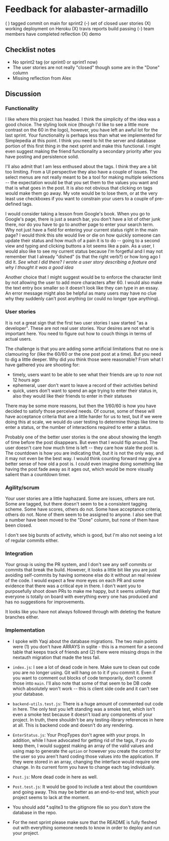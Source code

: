 # Feedback for alabaster-armadillo

( ) tagged commit on main for sprint2
(-) set of closed user stories
(X) working deployment on Heroku
(X) travis reports build passing
(-) team members have completed reflection
(X) demo

## Checklist notes

- No sprint2 tag (or sprint0 or sprint1 now)
- The user stories are not really "closed" though some are in the "Done" column
- Missing reflection from Alex

## Discussion

### Functionality

I like where this project has headed. I think the simplicity of the idea was a good choice. The styling look nice (though I'd like to see a little more contrast on the 60 in the logo), however, you have left an awful lot for the last sprint. Your functionality is perhaps less than what we implemented for Simplepedia at this point. I think you need to hit the server and database portion of this first thing in the next sprint and make this functional. I might even suggest making the friend functionality a secondary priority after you have posting and persistence solid.

I'll also admit that I am less enthused about the tags. I think they are a bit too limiting. From a UI perspective they also have a couple of issues. The select menus are not really meant to be a tool for making multiple selections -- the expectation would be that you set them to the values you want and that is what goes in the post. It is also not obvious that clicking on tags would make them go away. My vote would be to lose them, or at the very least use checkboxes if you want to constrain your users to a couple of pre-defined tags.

I would consider taking a lesson from Google's book. When you go to Google's page, there is just a search bar, you don't have a lot of other junk there, nor do you have to go to another page to enter your search term. Why not just have a field for entering your current status right in the main page? I would think this site would live or die on how quickly someone can update their status and how much of a pain it is to do -- going to a second view and typing and clicking buttons a lot seems like a pain. As a user, I would also like to see my current status because I'm forgetful and I may not remember that I already "dished" (is that the right verb?) or how long ago I did it. _See what I did there? I wrote a user story describing a feature and why I thought it was a good idea_

Another choice that I might suggest would be to enforce the character limit by not allowing the user to add more characters after 60. I would also make the text entry box smaller so it doesn't look like they can type in an essay. An error message might also be helpful as many users may have no clue why they suddenly can't post anything (or could no longer type anything).

### User stories

It is not a great sign that the first two user stories I saw started "as a developer". These are not real user stories. _Your_ desires are not what is important here. You need to figure out how to couch things in terms of actual users.

The challenge is that you are adding some artificial limitations that no one is clamouring for (like the 60/60 or the one post post at a time). But you need to dig a little deeper. Why did _you_ think those were reasonable? From what I have gathered you are shooting for:

- timely, users want to be able to see what their friends are up to _now_ not 12 hours ago
- ephemeral, user don't want to leave a record of their activities behind
- quick, users don't want to spend an age trying to enter their status in, also they would like their friends to enter in their statuses

There may be some more reasons, but then the 1/60/60 is how you have decided to satisfy those perceived needs. Of course, some of these will have acceptance criteria that are a little harder for us to test, but if we were doing this at scale, we would do user testing to determine things like time to enter a status, or the number of interactions required to enter a status.

Probably one of the better user stories is the one about showing the length of time before the post disappears. But even that I would flip around. The user doesn't care how much time is left -- they care how stale the post is. The countdown is how you are indicating that, but it is not the only way, and it may not even be the best way. I would think counting forward may give a better sense of how old a post is. I could even imagine doing something like having the post fade away as it ages out, which would be more visually salient than a countdown timer.

### Agility/scrum

Your user stories are a little haphazard. Some are issues, others are not. Some are tagged, but there doesn't seem to be a consistent tagging scheme. Some have scores, others do not. Some have acceptance criteria, others do not. None of them seem to be assigned to anyone. I also see that a number have been moved to the "Done" column, but none of them have been closed.

I don't see big bursts of activity, which is good, but I'm also not seeing a lot of regular commits either.

### Integration

Your group is using the PR system, and I don't see any self commits or commits that break the build. However, it looks a little bit like you are just avoiding self-commits by having someone else do it without an real review of the code. I would expect a few more eyes on each PR and some evidence that there was a critical eye in there. I don't want you to purposefully shoot down PRs to make me happy, but it seems unlikely that everyone is totally on board with everything every one has produced and has no suggestions for improvements.

It looks like you have not always followed through with deleting the feature branches either.

### Implementation

- I spoke with Yaqi about the database migrations. The two main points were (1) you don't have ARRAYS in sqlite - this is a moment for a second table that keeps track of friends and (2) there were missing drops in the nextauth migration that made the tess fail.

- `index.js`: I see a lot of dead code in here. Make sure to clean out code you are no longer using. Git will hang on to it if you commit it. Even if you want to comment out blocks of code temporarily, don't commit those into `main`. I'll also note that some of that seem to be DB code which absolutely won't work -- this is client side code and it can't see your database.

- `backend-utils.test.js`: There is a huge amount of commented out code in here. The only test you left standing was a smoke test, which isn't even a smoke test because it doesn't load any components of your project. In truth, there shouldn't be any testing-library references in here at all. This is backend code and doesn't do any rendering.

- `EnterStatus.js`: Your PropTypes don't agree with your props. In addition, while I have advocated for getting rid of the tags, if you do keep them, I would suggest making an array of the valid values and using map to generate the `option` or however you create the control for the user so you aren't hard coding those values into the application. If they were stored in an array, changing the interface would require one change. In its current form you have to change each tag individually.

- `Post.js`: More dead code in here as well.

- `Post.test.js`: It would be good to include a test about the countdown and going away. This may be better as an end-to-end test, which your project seems to lack at the moment.

- You should add \*.sqlite3 to the gitignore file so you don't store the database in the repo.

- For the next sprint please make sure that the README is fully fleshed out with everything someone needs to know in order to deploy and run your project.
